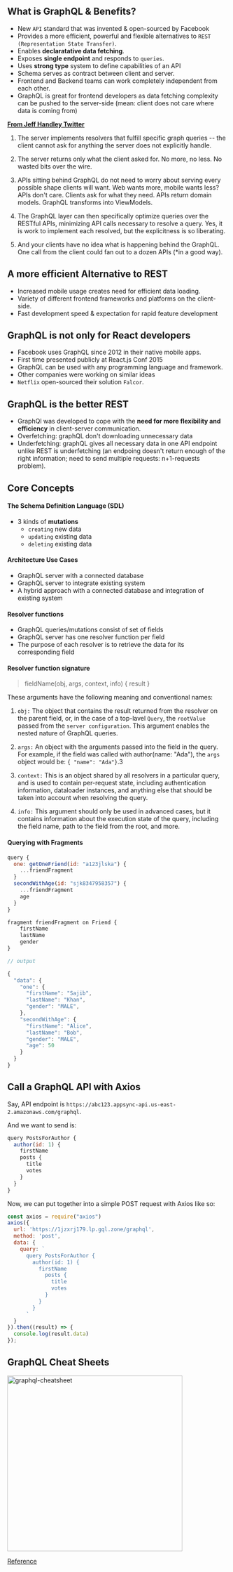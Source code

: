 ## What is GraphQL & Benefits?

- New `API` standard that was invented & open-sourced by Facebook
- Provides a more efficient, powerful and flexible alternatives to `REST (Representation State Transfer)`.
- Enables **declaratative data fetching**.
- Exposes **single endpoint** and responds to `queries`.
- Uses **strong type** system to define capabilities of an API
- Schema serves as contract between client and server.
- Frontend and Backend teams can work completely independent from each other.
- GraphQL is great for frontend developers as data fetching complexity can be pushed to the server-side (mean: client does not care where data is coming from)


**[From Jeff Handley Twitter](https://twitter.com/JeffHandley/status/1035075407043690496)**

1. The server implements resolvers that fulfill specific graph queries -- the client cannot ask for anything the server does not explicitly handle.

2. The server returns only what the client asked for. No more, no less. No wasted bits over the wire.

3. APIs sitting behind GraphQL do not need to worry about serving every possible shape clients will want. Web wants more, mobile wants less? APIs don't care. Clients ask for what they need. APIs return domain models. GraphQL transforms into ViewModels.

4. The GraphQL layer can then specifically optimize queries over the RESTful APIs, minimizing API calls necessary to resolve a query. Yes, it is work to implement each resolved, but the explicitness is so liberating.

5. And your clients have no idea what is happening behind the GraphQL. One call from the client could fan out to a dozen APIs (*in a good way).


## A more efficient Alternative to REST

- Increased mobile usage creates need for efficient data loading.
- Variety of different frontend frameworks and platforms on the client-side.
- Fast development speed & expectation for rapid feature development

## GraphQL is **not** only for React developers

- Facebook uses GraphQL since 2012 in their native mobile apps.
- First time presented publicly at React.js Conf 2015
- GraphQL can be used with any programming language and framework.
- Other companies were working on similar ideas
- `Netflix` open-sourced their solution `Falcor`.

## GraphQL is the better REST

- GraphQl was developed to cope with the **need for more flexibility and efficiency** in client-server communication.
- Overfetching: graphQL don't downloading unnecessary data
- Underfetching: graphQL gives all necessary data in one API endpoint unlike REST is underfetching (an endpoing doesn't return enough of the right information; need to send multiple requests: n+1-requests problem).

## Core Concepts
#### The Schema Definition Language (SDL)
- 3 kinds of **mutations**
  - `creating` new data
  - `updating` existing data
  - `deleting` existing data

#### Architecture Use Cases
- GraphQL server with a connected database
- GraphQL server to integrate existing system
- A hybrid approach with a connected database and integration of existing system

#### Resolver functions
- GraphQL queries/mutations consist of set of fields
- GraphQL server has one resolver function per field
- The purpose of each resolver is to retrieve the data for its corresponding field

#### Resolver function signature

>fieldName(obj, args, context, info) { result }

These arguments have the following meaning and conventional names:

1. `obj:` The object that contains the result returned from the resolver on the parent field, or, in the case of a top-lavel `Query`, the `rootValue` passed from the `server configuration`. This argument enables the nested nature of GraphQL queries.

2. `args:` An object with the arguments passed into the field in the query. For example, if the field was called with author(name: "Ada"), the `args` object would be: `{ "name": "Ada"}`.3

3. `context:` This is an object shared by all resolvers in a particular query, and is used to contain per-request state, including authentication information, dataloader instances, and anything else that should be taken into account when resolving the query.


4. `info:` This argument should only be used in advanced cases, but it contains information about the execution state of the query, including the field name, path to the field from the root, and more.

#### Querying with Fragments

```js
query {
  one: getOneFriend(id: "a123jlska") {
    ...friendFragment
  }
  secondWithAge(id: "sjk8347958357") {
    ...friendFragment
    age
  }
}

fragment friendFragment on Friend {
	firstName
	lastName
	gender
}

// output

{
  "data": {
    "one": {
      "firstName": "Sajib",
      "lastName": "Khan",
      "gender": "MALE",
    },
    "secondWithAge": {
      "firstName": "Alice",
      "lastName": "Bob",
      "gender": "MALE",
      "age": 50
    }
  }
}
```

## Call a GraphQL API with Axios

Say, API endpoint is `https://abc123.appsync-api.us-east-2.amazonaws.com/graphql`.

And we want to send is:

```js
query PostsForAuthor {
  author(id: 1) {
    firstName
    posts {
      title
      votes
    }
  }
}
```

Now, we can put together into a simple POST request with Axios like so:

```js
const axios = require("axios")
axios({
  url: 'https://1jzxrj179.lp.gql.zone/graphql',
  method: 'post',
  data: {
    query: `
      query PostsForAuthor {
        author(id: 1) {
          firstName
            posts {
              title
              votes
            }
          }
        }
      `
  }
}).then((result) => {
  console.log(result.data)
});
```

## GraphQL Cheat Sheets

<img src="../images/graphql-cheatsheet.png" alt="graphql-cheatsheet" width="400px"/>

[Reference](https://medium.freecodecamp.org/modern-frontend-hacking-cheatsheets-df9c2566c72a)